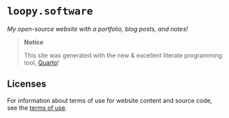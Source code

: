 # `loopy.software`

_My open-source website with a portfolio, blog posts, and notes!_

> **Notice**
>
> This site was generated with the new & excellent literate programming tool,
> [Quarto](https://quarto.org)!

## Licenses

For information about terms of use for website content and source code, see the
[terms of use](PERMISSION).
